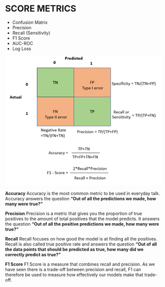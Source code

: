 # SCORE METRICS
- Confusion Matrix
- Precision
- Recall (Sensitivity)
- F1 Score
- AUC-ROC
- Log Loss


![iMG](https://github.com/RAJGUPTA28/QuickNLP-TextInspect/blob/main/Evaluation/score.png)


**Accuracy**
Accuracy is the most common metric to be used in everyday talk. Accuracy answers the question **“Out of all the predictions we made, how many were true?”**

**Precision**
Precision is a metric that gives you the proportion of true positives to the amount of total positives that the model predicts. It answers the question **“Out of all the positive predictions we made, how many were true?”**


**Recall**
Recall  focuses on how good the model is at finding all the positives. Recall is also called true positive rate and answers the question **“Out of all the data points that should be predicted as true, how many did we correctly predict as true?”**

**F1 Score**
F1 Score is a measure that combines recall and precision. As we have seen there is a trade-off between precision and recall, F1 can therefore be used to measure how effectively our models make that trade-off.
